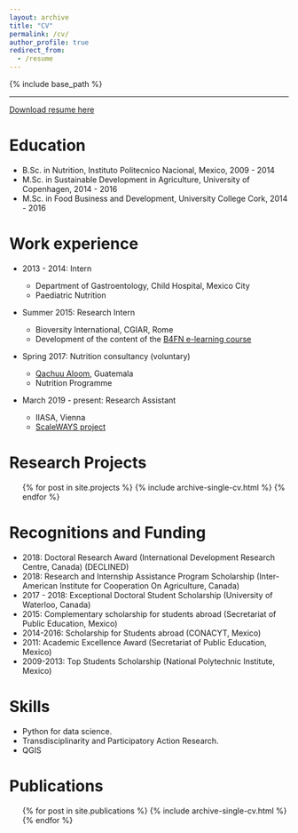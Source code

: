 ```yaml
---
layout: archive
title: "CV"
permalink: /cv/
author_profile: true
redirect_from:
  - /resume
---
```


{% include base_path %}

_______________________________________________________________________________________
[Download resume here](http://Diana-Luna.github.io/files/cv.pdf)


Education
======
* B.Sc. in Nutrition, Instituto Politecnico Nacional, Mexico, 2009 - 2014
* M.Sc. in Sustainable Development in Agriculture, University of Copenhagen, 2014 - 2016
* M.Sc. in Food Business and Development, University College Cork, 2014 - 2016

Work experience
======
* 2013 - 2014: Intern
  * Department of Gastroentology, Child Hospital, Mexico City
  * Paediatric Nutrition
  
* Summer 2015: Research Intern
  * Bioversity International, CGIAR, Rome
  * Development of the content of the [B4FN e-learning course](http://www.b4fn.org/e-learning/)
  
* Spring 2017: Nutrition consultancy (voluntary)
  * [Qachuu Aloom](https://www.gardensedge.org/about/qachuu-aloom/), Guatemala
  * Nutrition Programme

* March 2019 - present: Research Assistant
  * IIASA, Vienna
  * [ScaleWAYS project](https://diana-luna.github.io/projects/scaleWAYS)
  
Research Projects
======
  <ul>{% for post in site.projects %}
    {% include archive-single-cv.html %}
  {% endfor %}</ul>
  
Recognitions and Funding
=============
* 2018: Doctoral Research Award (International Development Research Centre, Canada) (DECLINED)
* 2018: Research and Internship Assistance Program Scholarship (Inter-American Institute for Cooperation On Agriculture, Canada)
* 2017 - 2018: Exceptional Doctoral Student Scholarship (University of Waterloo, Canada)
* 2015: Complementary scholarship for students abroad (Secretariat of Public Education, Mexico)
* 2014-2016: Scholarship for Students abroad (CONACYT, Mexico)
* 2011: Academic Excellence Award (Secretariat of Public Education, Mexico)
* 2009-2013: Top Students Scholarship (National Polytechnic Institute, Mexico)
  
Skills
======
* Python for data science.
* Transdisciplinarity and Participatory Action Research.
* QGIS

Publications
======
  <ul>{% for post in site.publications %}
    {% include archive-single-cv.html %}
  {% endfor %}</ul>
  
